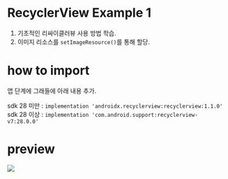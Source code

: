 # RecyclerView Example 1

1. 기초적인 리싸이클러뷰 사용 방법 학습.
2. 이미지 리소스를 `setImageResource()`를 통해 할당.


# how to import 

앱 단계에 그래들에 아래 내용 추가.

sdk 28 미만 : `implementation 'androidx.recyclerview:recyclerview:1.1.0'`
sdk 28 이상 : `implementation 'com.android.support:recyclerview-v7:28.0.0'`

# preview

![](https://github.com/danggai/Kotlin-Android-Examples/blob/master/RecyclerViewExample/preview.gif?raw=true)

